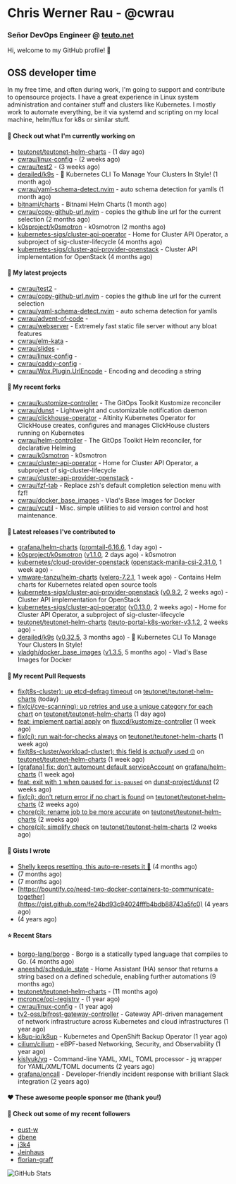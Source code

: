 # Chris Werner Rau - @cwrau
### Señor DevOps Engineer @ [teuto.net](https://teuto.net)

Hi, welcome to my GitHub profile! 👋

## OSS developer time
In my free time, and often during work, I'm going to support and contribute to opensource projects. I have a great experience in Linux system administration and container stuff and clusters like Kubernetes. I mostly work to automate everything, be it via systemd and scripting on my local machine, helm/flux for k8s or similar stuff.

#### 👷 Check out what I'm currently working on

- [teutonet/teutonet-helm-charts](https://github.com/teutonet/teutonet-helm-charts) -  (1 day ago)
- [cwrau/linux-config](https://github.com/cwrau/linux-config) -  (2 weeks ago)
- [cwrau/test2](https://github.com/cwrau/test2) -  (3 weeks ago)
- [derailed/k9s](https://github.com/derailed/k9s) - 🐶 Kubernetes CLI To Manage Your Clusters In Style! (1 month ago)
- [cwrau/yaml-schema-detect.nvim](https://github.com/cwrau/yaml-schema-detect.nvim) - auto schema detection for yamlls (1 month ago)
- [bitnami/charts](https://github.com/bitnami/charts) - Bitnami Helm Charts (1 month ago)
- [cwrau/copy-github-url.nvim](https://github.com/cwrau/copy-github-url.nvim) - copies the github line url for the current selection (2 months ago)
- [k0sproject/k0smotron](https://github.com/k0sproject/k0smotron) - k0smotron (2 months ago)
- [kubernetes-sigs/cluster-api-operator](https://github.com/kubernetes-sigs/cluster-api-operator) - Home for Cluster API Operator, a subproject of sig-cluster-lifecycle (4 months ago)
- [kubernetes-sigs/cluster-api-provider-openstack](https://github.com/kubernetes-sigs/cluster-api-provider-openstack) - Cluster API implementation for OpenStack (4 months ago)

#### 🌱 My latest projects

- [cwrau/test2](https://github.com/cwrau/test2) - 
- [cwrau/copy-github-url.nvim](https://github.com/cwrau/copy-github-url.nvim) - copies the github line url for the current selection
- [cwrau/yaml-schema-detect.nvim](https://github.com/cwrau/yaml-schema-detect.nvim) - auto schema detection for yamlls
- [cwrau/advent-of-code](https://github.com/cwrau/advent-of-code) - 
- [cwrau/webserver](https://github.com/cwrau/webserver) - Extremely fast static file server without any bloat features
- [cwrau/elm-kata](https://github.com/cwrau/elm-kata) - 
- [cwrau/slides](https://github.com/cwrau/slides) - 
- [cwrau/linux-config](https://github.com/cwrau/linux-config) - 
- [cwrau/caddy-config](https://github.com/cwrau/caddy-config) - 
- [cwrau/Wox.Plugin.UrlEncode](https://github.com/cwrau/Wox.Plugin.UrlEncode) - Encoding and decoding a string

#### 🍴 My recent forks

- [cwrau/kustomize-controller](https://github.com/cwrau/kustomize-controller) - The GitOps Toolkit Kustomize reconciler
- [cwrau/dunst](https://github.com/cwrau/dunst) - Lightweight and customizable notification daemon
- [cwrau/clickhouse-operator](https://github.com/cwrau/clickhouse-operator) - Altinity Kubernetes Operator for ClickHouse creates, configures and manages ClickHouse clusters running on Kubernetes
- [cwrau/helm-controller](https://github.com/cwrau/helm-controller) - The GitOps Toolkit Helm reconciler, for declarative Helming
- [cwrau/k0smotron](https://github.com/cwrau/k0smotron) - k0smotron
- [cwrau/cluster-api-operator](https://github.com/cwrau/cluster-api-operator) - Home for Cluster API Operator, a subproject of sig-cluster-lifecycle
- [cwrau/cluster-api-provider-openstack](https://github.com/cwrau/cluster-api-provider-openstack) - 
- [cwrau/fzf-tab](https://github.com/cwrau/fzf-tab) - Replace zsh's default completion selection menu with fzf!
- [cwrau/docker_base_images](https://github.com/cwrau/docker_base_images) - Vlad's Base Images for Docker
- [cwrau/vcutil](https://github.com/cwrau/vcutil) - Misc. simple utilities to aid version control and host maintenance.

#### 🔭 Latest releases I've contributed to

- [grafana/helm-charts](https://github.com/grafana/helm-charts) ([promtail-6.16.6](https://github.com/grafana/helm-charts/releases/tag/promtail-6.16.6), 1 day ago) - 
- [k0sproject/k0smotron](https://github.com/k0sproject/k0smotron) ([v1.1.0](https://github.com/k0sproject/k0smotron/releases/tag/v1.1.0), 2 days ago) - k0smotron
- [kubernetes/cloud-provider-openstack](https://github.com/kubernetes/cloud-provider-openstack) ([openstack-manila-csi-2.31.0](https://github.com/kubernetes/cloud-provider-openstack/releases/tag/openstack-manila-csi-2.31.0), 1 week ago) - 
- [vmware-tanzu/helm-charts](https://github.com/vmware-tanzu/helm-charts) ([velero-7.2.1](https://github.com/vmware-tanzu/helm-charts/releases/tag/velero-7.2.1), 1 week ago) - Contains Helm charts for Kubernetes related open source tools
- [kubernetes-sigs/cluster-api-provider-openstack](https://github.com/kubernetes-sigs/cluster-api-provider-openstack) ([v0.9.2](https://github.com/kubernetes-sigs/cluster-api-provider-openstack/releases/tag/v0.9.2), 2 weeks ago) - Cluster API implementation for OpenStack
- [kubernetes-sigs/cluster-api-operator](https://github.com/kubernetes-sigs/cluster-api-operator) ([v0.13.0](https://github.com/kubernetes-sigs/cluster-api-operator/releases/tag/v0.13.0), 2 weeks ago) - Home for Cluster API Operator, a subproject of sig-cluster-lifecycle
- [teutonet/teutonet-helm-charts](https://github.com/teutonet/teutonet-helm-charts) ([teuto-portal-k8s-worker-v3.1.2](https://github.com/teutonet/teutonet-helm-charts/releases/tag/teuto-portal-k8s-worker-v3.1.2), 2 weeks ago) - 
- [derailed/k9s](https://github.com/derailed/k9s) ([v0.32.5](https://github.com/derailed/k9s/releases/tag/v0.32.5), 3 months ago) - 🐶 Kubernetes CLI To Manage Your Clusters In Style!
- [vladgh/docker_base_images](https://github.com/vladgh/docker_base_images) ([v1.3.5](https://github.com/vladgh/docker_base_images/releases/tag/v1.3.5), 5 months ago) - Vlad's Base Images for Docker

#### 🔨 My recent Pull Requests

- [fix(t8s-cluster): up etcd-defrag timeout](https://github.com/teutonet/teutonet-helm-charts/pull/1178) on [teutonet/teutonet-helm-charts](https://github.com/teutonet/teutonet-helm-charts) (today)
- [fix(ci/cve-scanning): up retries and use a unique category for each chart](https://github.com/teutonet/teutonet-helm-charts/pull/1177) on [teutonet/teutonet-helm-charts](https://github.com/teutonet/teutonet-helm-charts) (1 day ago)
- [feat: implement partial apply](https://github.com/fluxcd/kustomize-controller/pull/1241) on [fluxcd/kustomize-controller](https://github.com/fluxcd/kustomize-controller) (1 week ago)
- [fix(ci): run wait-for-checks always](https://github.com/teutonet/teutonet-helm-charts/pull/1175) on [teutonet/teutonet-helm-charts](https://github.com/teutonet/teutonet-helm-charts) (1 week ago)
- [fix(t8s-cluster/workload-cluster): this field is _actually_ used 🙄](https://github.com/teutonet/teutonet-helm-charts/pull/1174) on [teutonet/teutonet-helm-charts](https://github.com/teutonet/teutonet-helm-charts) (1 week ago)
- [[grafana] fix: don't automount default serviceAccount](https://github.com/grafana/helm-charts/pull/3302) on [grafana/helm-charts](https://github.com/grafana/helm-charts) (1 week ago)
- [feat: exit with `1` when paused for `is-paused`](https://github.com/dunst-project/dunst/pull/1378) on [dunst-project/dunst](https://github.com/dunst-project/dunst) (2 weeks ago)
- [fix(ci): don't return error if no chart is found](https://github.com/teutonet/teutonet-helm-charts/pull/1171) on [teutonet/teutonet-helm-charts](https://github.com/teutonet/teutonet-helm-charts) (2 weeks ago)
- [chore(ci): rename job to be more accurate](https://github.com/teutonet/teutonet-helm-charts/pull/1170) on [teutonet/teutonet-helm-charts](https://github.com/teutonet/teutonet-helm-charts) (2 weeks ago)
- [chore(ci): simplify check](https://github.com/teutonet/teutonet-helm-charts/pull/1169) on [teutonet/teutonet-helm-charts](https://github.com/teutonet/teutonet-helm-charts) (2 weeks ago)

#### 📓 Gists I wrote

- [Shelly keeps resetting, this auto-re-resets it 🤣](https://gist.github.com/0efddf7a1d707825a92ee572ba3d3234) (4 months ago)
- [](https://gist.github.com/803ed9b111c71a183770563fc1e988f3) (7 months ago)
- [](https://gist.github.com/8aceaf0037608e990f7a3d7efac59403) (7 months ago)
- [https://bountify.co/need-two-docker-containers-to-communicate-together](https://gist.github.com/fe24bd93c94024fffb4bdb88743a5fc0) (4 years ago)
- [](https://gist.github.com/7b59253d060eb8509589578e1c8b52e7) (4 years ago)

#### ⭐ Recent Stars

- [borgo-lang/borgo](https://github.com/borgo-lang/borgo) - Borgo is a statically typed language that compiles to Go. (4 months ago)
- [aneeshd/schedule_state](https://github.com/aneeshd/schedule_state) - Home Assistant (HA) sensor that returns a string based on a defined schedule, enabling further automations (9 months ago)
- [teutonet/teutonet-helm-charts](https://github.com/teutonet/teutonet-helm-charts) -  (11 months ago)
- [mcronce/oci-registry](https://github.com/mcronce/oci-registry) -  (1 year ago)
- [cwrau/linux-config](https://github.com/cwrau/linux-config) -  (1 year ago)
- [tv2-oss/bifrost-gateway-controller](https://github.com/tv2-oss/bifrost-gateway-controller) - Gateway API-driven management of network infrastructure across Kubernetes and cloud infrastructures (1 year ago)
- [k8up-io/k8up](https://github.com/k8up-io/k8up) - Kubernetes and OpenShift Backup Operator (1 year ago)
- [cilium/cilium](https://github.com/cilium/cilium) - eBPF-based Networking, Security, and Observability (1 year ago)
- [kislyuk/yq](https://github.com/kislyuk/yq) - Command-line YAML, XML, TOML processor - jq wrapper for YAML/XML/TOML documents (2 years ago)
- [grafana/oncall](https://github.com/grafana/oncall) - Developer-friendly incident response with brilliant Slack integration (2 years ago)

#### ❤️ These awesome people sponsor me (thank you!)


#### 👯 Check out some of my recent followers

- [eust-w](https://github.com/eust-w)
- [dbene](https://github.com/dbene)
- [j3k4](https://github.com/j3k4)
- [Jeinhaus](https://github.com/Jeinhaus)
- [florian-graff](https://github.com/florian-graff)

![GitHub Stats](https://github-readme-stats.vercel.app/api?username=cwrau&count_private=false&theme=tokyonight&show_icons=true)
